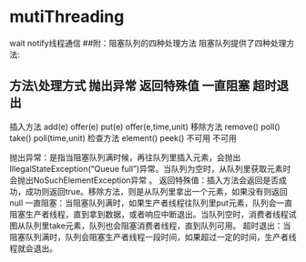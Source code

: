 # mutiThreading
wait notify线程通信
##附：阻塞队列的四种处理方法
阻塞队列提供了四种处理方法:

方法\处理方式	抛出异常	    返回特殊值	一直阻塞	  超时退出
-----------------------------------------------------
插入方法	        add(e)	    offer(e)	put(e)	  offer(e,time,unit)
移除方法	        remove()	poll()	    take()	  poll(time,unit)
检查方法	        element()	peek()	    不可用	  不可用


抛出异常：是指当阻塞队列满时候，再往队列里插入元素，会抛出IllegalStateException(“Queue full”)异常。当队列为空时，从队列里获取元素时会抛出NoSuchElementException异常 。
返回特殊值：插入方法会返回是否成功，成功则返回true。移除方法，则是从队列里拿出一个元素，如果没有则返回null
一直阻塞：当阻塞队列满时，如果生产者线程往队列里put元素，队列会一直阻塞生产者线程，直到拿到数据，或者响应中断退出。当队列空时，消费者线程试图从队列里take元素，队列也会阻塞消费者线程，直到队列可用。
超时退出：当阻塞队列满时，队列会阻塞生产者线程一段时间，如果超过一定的时间，生产者线程就会退出。